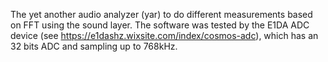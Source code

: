 The yet another audio analyzer (yar) to do different measurements based on FFT using the sound layer. The software was tested by the E1DA ADC device (see https://e1dashz.wixsite.com/index/cosmos-adc), which has an 32 bits ADC and sampling up to 768kHz.
